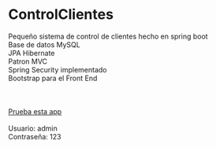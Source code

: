 # ControlClientes
 Pequeño sistema de control de clientes hecho en spring boot
 </br>
Base de datos MySQL 
</br>
JPA Hibernate
</br>
Patron MVC
</br>
Spring Security implementado
</br>
Bootstrap para el Front End
</br>
</br>
</br>
</br>
<a href="https://jeremiasoviedo1.herokuapp.com/" target="_blank"> Prueba esta app </a>
</br>
</br>
Usuario: admin
</br>
Contraseña: 123


